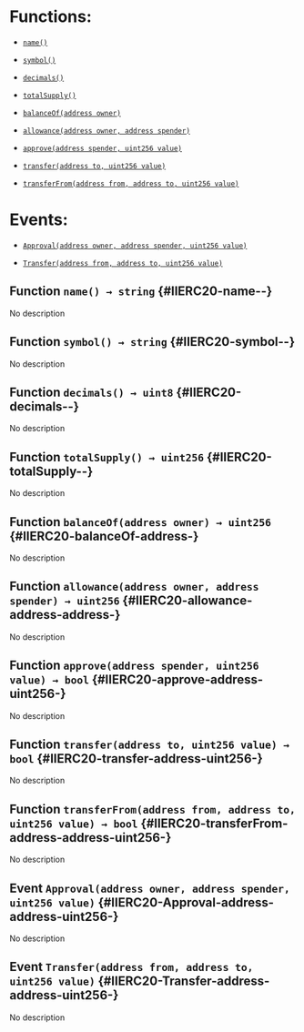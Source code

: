 # Functions:

- [`name()`](#IIERC20-name--)

- [`symbol()`](#IIERC20-symbol--)

- [`decimals()`](#IIERC20-decimals--)

- [`totalSupply()`](#IIERC20-totalSupply--)

- [`balanceOf(address owner)`](#IIERC20-balanceOf-address-)

- [`allowance(address owner, address spender)`](#IIERC20-allowance-address-address-)

- [`approve(address spender, uint256 value)`](#IIERC20-approve-address-uint256-)

- [`transfer(address to, uint256 value)`](#IIERC20-transfer-address-uint256-)

- [`transferFrom(address from, address to, uint256 value)`](#IIERC20-transferFrom-address-address-uint256-)

# Events:

- [`Approval(address owner, address spender, uint256 value)`](#IIERC20-Approval-address-address-uint256-)

- [`Transfer(address from, address to, uint256 value)`](#IIERC20-Transfer-address-address-uint256-)

## Function `name() → string` {#IIERC20-name--}

No description

## Function `symbol() → string` {#IIERC20-symbol--}

No description

## Function `decimals() → uint8` {#IIERC20-decimals--}

No description

## Function `totalSupply() → uint256` {#IIERC20-totalSupply--}

No description

## Function `balanceOf(address owner) → uint256` {#IIERC20-balanceOf-address-}

No description

## Function `allowance(address owner, address spender) → uint256` {#IIERC20-allowance-address-address-}

No description

## Function `approve(address spender, uint256 value) → bool` {#IIERC20-approve-address-uint256-}

No description

## Function `transfer(address to, uint256 value) → bool` {#IIERC20-transfer-address-uint256-}

No description

## Function `transferFrom(address from, address to, uint256 value) → bool` {#IIERC20-transferFrom-address-address-uint256-}

No description

## Event `Approval(address owner, address spender, uint256 value)` {#IIERC20-Approval-address-address-uint256-}

No description

## Event `Transfer(address from, address to, uint256 value)` {#IIERC20-Transfer-address-address-uint256-}

No description
